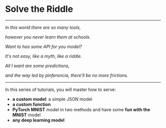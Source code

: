 # Solve the Riddle

---

*In this world there are so many tools,*

*however you never learn them at schools.*

*Want to has some API for you model?*

*It's not easy, like a myth, like a riddle.*

*All I want are some predictions,*

*and the way led by pinferencia, there'll be no more frictions.*

---

In this series of tutorials, you will master how to serve:

- **a custom model**: a simple JSON model
- **a custom function**
- **PyTorch MNIST** model in two methods and have some **fun with the MNIST** model
- **any deep learning model**